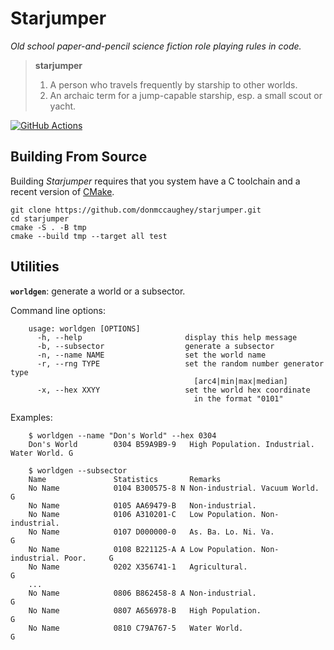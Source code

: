 # Starjumper

_Old school paper-and-pencil science fiction role playing rules in code._

> **starjumper**
> 1. A person who travels frequently by starship to other worlds.
> 2. An archaic term for a jump-capable starship, esp. a small scout or yacht.

[![GitHub Actions][11]][12]

[11]: https://github.com/donmccaughey/starjumper/actions/workflows/tests.yml/badge.svg?branch=main
[12]: https://github.com/donmccaughey/starjumper/actions/workflows/tests.yml


## Building From Source

Building _Starjumper_ requires that you system have a C toolchain and a recent
version of [CMake](https://cmake.org).

    git clone https://github.com/donmccaughey/starjumper.git
    cd starjumper
    cmake -S . -B tmp
    cmake --build tmp --target all test


## Utilities

**`worldgen`**: generate a world or a subsector.

Command line options:

        usage: worldgen [OPTIONS]
          -h, --help                       display this help message
          -b, --subsector                  generate a subsector
          -n, --name NAME                  set the world name
          -r, --rng TYPE                   set the random number generator type
                                             [arc4|min|max|median]
          -x, --hex XXYY                   set the world hex coordinate
                                             in the format "0101"

Examples:

        $ worldgen --name "Don's World" --hex 0304
        Don's World        0304 B59A9B9-9   High Population. Industrial. Water World. G

        $ worldgen --subsector
        Name               Statistics       Remarks
        No Name            0104 B300575-8 N Non-industrial. Vacuum World.             G
        No Name            0105 AA69479-B   Non-industrial.                            
        No Name            0106 A310201-C   Low Population. Non-industrial.            
        No Name            0107 D000000-0   As. Ba. Lo. Ni. Va.                       G
        No Name            0108 B221125-A A Low Population. Non-industrial. Poor.     G
        No Name            0202 X356741-1   Agricultural.                             G
        ...
        No Name            0806 B862458-8 A Non-industrial.                           G
        No Name            0807 A656978-B   High Population.                          G
        No Name            0810 C79A767-5   Water World.                              G


